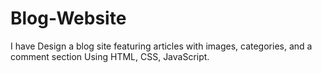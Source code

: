 # Blog-Website
I have Design a blog site featuring articles with images, categories, and a comment section Using HTML, CSS, JavaScript.
